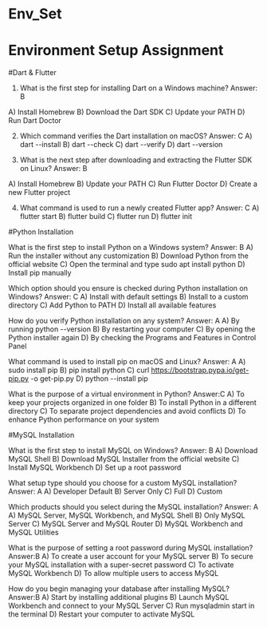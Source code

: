 # Env_Set

# Environment Setup Assignment

#Dart & Flutter

1. What is the first step for installing Dart on a Windows machine?
   Answer: B

A) Install Homebrew
B) Download the Dart SDK
C) Update your PATH
D) Run Dart Doctor


2. Which command verifies the Dart installation on macOS?
Answer: C
A) dart --install
B) dart --check
C) dart --verify
D) dart --version


3. What is the next step after downloading and extracting the Flutter SDK on Linux?
   Answer: B

A) Install Homebrew
B) Update your PATH
C) Run Flutter Doctor
D) Create a new Flutter project


4. What command is used to run a newly created Flutter app?
Answer: C
A) flutter start
B) flutter build
C) flutter run
D) flutter init


#Python Installation

What is the first step to install Python on a Windows system?
Answer: B
A) Run the installer without any customization
B) Download Python from the official website
C) Open the terminal and type sudo apt install python
D) Install pip manually

Which option should you ensure is checked during Python installation on Windows?
Answer: C
A) Install with default settings
B) Install to a custom directory
C) Add Python to PATH
D) Install all available features

How do you verify Python installation on any system?
Answer: A
A) By running python --version
B) By restarting your computer
C) By opening the Python installer again
D) By checking the Programs and Features in Control Panel

What command is used to install pip on macOS and Linux?
Answer: A
A) sudo install pip
B) pip install python
C) curl https://bootstrap.pypa.io/get-pip.py -o get-pip.py
D) python --install pip

What is the purpose of a virtual environment in Python?
Answer:C
A) To keep your projects organized in one folder
B) To install Python in a different directory
C) To separate project dependencies and avoid conflicts
D) To enhance Python performance on your system

#MySQL Installation

What is the first step to install MySQL on Windows?
Answer: B
A) Download MySQL Shell
B) Download MySQL Installer from the official website
C) Install MySQL Workbench
D) Set up a root password

What setup type should you choose for a custom MySQL installation?
Answer: A
A) Developer Default
B) Server Only
C) Full
D) Custom

Which products should you select during the MySQL installation?
Answer: A
A) MySQL Server, MySQL Workbench, and MySQL Shell
B) Only MySQL Server
C) MySQL Server and MySQL Router
D) MySQL Workbench and MySQL Utilities

What is the purpose of setting a root password during MySQL installation?
Answer:B
A) To create a user account for your MySQL server
B) To secure your MySQL installation with a super-secret password
C) To activate MySQL Workbench
D) To allow multiple users to access MySQL

How do you begin managing your database after installing MySQL?
Answer:B
A) Start by installing additional plugins
B) Launch MySQL Workbench and connect to your MySQL Server
C) Run mysqladmin start in the terminal
D) Restart your computer to activate MySQL
